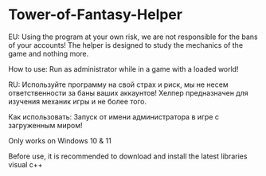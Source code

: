 # Tower-of-Fantasy-Helper
EU:
Using the program at your own risk, we are not responsible for the bans of your accounts! The helper is designed to study the mechanics of the game and nothing more.

How to use: 
Run as administrator while in a game with a loaded world!

RU:
Используйте программу на свой страх и риск, мы не несем ответственности за баны ваших аккаунтов! Хелпер предназначен для изучения механик игры и не более того.

Как использовать:
Запуск от имени администратора в игре с загруженным миром!

Only works on Windows 10 & 11

Before use, it is recommended to download and install the latest libraries visual c++
